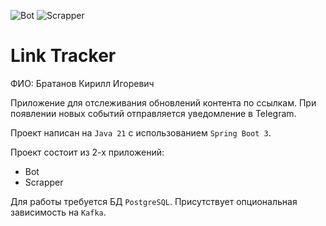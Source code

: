 ![Bot](https://github.com/Skiftare/Java2024/actions/workflows/bot.yml/badge.svg)
![Scrapper](https://github.com/Skiftare/Java2024/actions/workflows/scrapper.yml/badge.svg)

# Link Tracker

ФИО: Братанов Кирилл Игоревич

Приложение для отслеживания обновлений контента по ссылкам.
При появлении новых событий отправляется уведомление в Telegram.

Проект написан на `Java 21` с использованием `Spring Boot 3`.

Проект состоит из 2-х приложений:
* Bot
* Scrapper

Для работы требуется БД `PostgreSQL`. Присутствует опциональная зависимость на `Kafka`.
